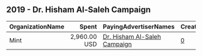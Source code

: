 ## 2019 - Dr. Hisham Al-Saleh Campaign 
|OrganizationName|Spent|PayingAdvertiserNames|CreativeUrls|Impressions|Genders|AgeBrackets|CountryCodes|BillingAddresses|CandidateBallotInformation|
|:---|---:|:---|:---|---:|:---|:---|:---|:---|:---|
|Mint|2,960.00 USD|[Dr. Hisham Al-Saleh Campaign](2019/Dr._Hisham_Al-Saleh_Campaign.md)|[0](https://www.snap.com/political-ads/asset/731cbaf0f7a9d6095085d373da043b415deaf447cfec56be5bb27e06b09b7224?mediaType=mp4)|1,922,475||21+|kuwait|KW||

